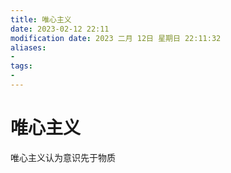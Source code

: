 ```yaml
---
title: 唯心主义
date: 2023-02-12 22:11
modification date: 2023 二月 12日 星期日 22:11:32
aliases: 
- 
tags: 
- 
---
```


# 唯心主义

唯心主义认为意识先于物质
